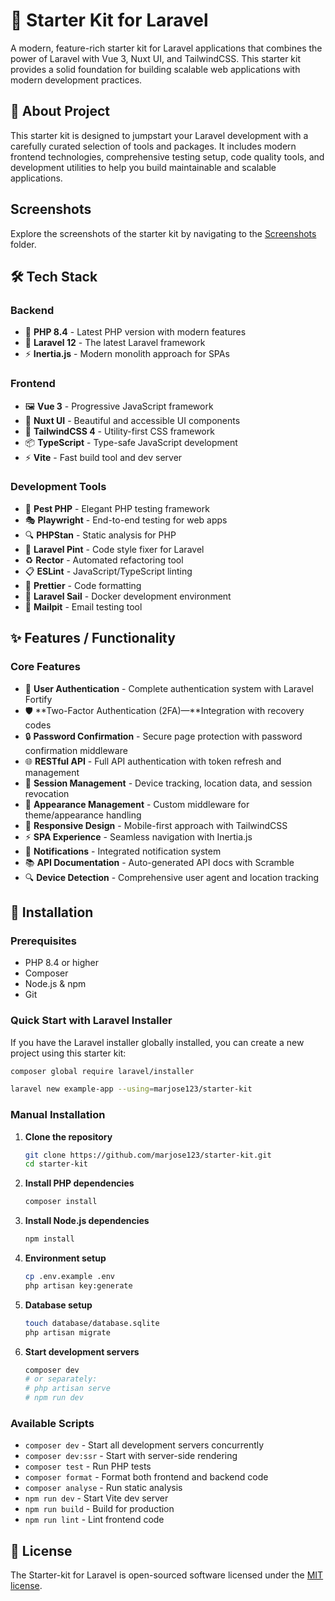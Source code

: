 
# 🚀 Starter Kit for Laravel

A modern, feature-rich starter kit for Laravel applications that combines the power of Laravel with Vue 3, Nuxt UI, and TailwindCSS. This starter kit provides a solid foundation for building scalable web applications with modern development practices.

## 🎯 About Project

This starter kit is designed to jumpstart your Laravel development with a carefully curated selection of tools and packages. It includes modern frontend technologies, comprehensive testing setup, code quality tools, and development utilities to help you build maintainable and scalable applications.

## Screenshots
Explore the screenshots of the starter kit by navigating to the [Screenshots](https://github.com/marjose123/starter-kit/.art/screenshots) folder.


## 🛠️ Tech Stack

### Backend
- 🐘 **PHP 8.4** - Latest PHP version with modern features
- 🎨 **Laravel 12** - The latest Laravel framework
- ⚡ **Inertia.js** - Modern monolith approach for SPAs

### Frontend
- 🖼️ **Vue 3** - Progressive JavaScript framework
- 🎨 **Nuxt UI** - Beautiful and accessible UI components
- 🎯 **TailwindCSS 4** - Utility-first CSS framework
- 📦 **TypeScript** - Type-safe JavaScript development
- ⚡ **Vite** - Fast build tool and dev server

### Development Tools
- 🧪 **Pest PHP** - Elegant PHP testing framework
- 🎭 **Playwright** - End-to-end testing for web apps
- 🔍 **PHPStan** - Static analysis for PHP
- 🎨 **Laravel Pint** - Code style fixer for Laravel
- ♻️ **Rector** - Automated refactoring tool
- 📋 **ESLint** - JavaScript/TypeScript linting
- 💅 **Prettier** - Code formatting
- 🐳 **Laravel Sail** - Docker development environment
- 📧 **Mailpit** - Email testing tool

## ✨ Features / Functionality

### Core Features
- 🔐 **User Authentication** - Complete authentication system with Laravel Fortify
- 🛡️ **Two-Factor Authentication (2FA)—**Integration with recovery codes
- 🔒 **Password Confirmation** - Secure page protection with password confirmation middleware
- 🌐 **RESTful API** - Full API authentication with token refresh and management
- 📱 **Session Management** - Device tracking, location data, and session revocation
- 🎨 **Appearance Management** - Custom middleware for theme/appearance handling  
- 📱 **Responsive Design** - Mobile-first approach with TailwindCSS
- ⚡ **SPA Experience** - Seamless navigation with Inertia.js
- 🔔 **Notifications** - Integrated notification system
- 📚 **API Documentation** - Auto-generated API docs with Scramble
- 🔍 **Device Detection** - Comprehensive user agent and location tracking

## 🚀 Installation

### Prerequisites
- PHP 8.4 or higher
- Composer
- Node.js & npm
- Git

### Quick Start with Laravel Installer

If you have the Laravel installer globally installed, you can create a new project using this starter kit:

```bash
composer global require laravel/installer

laravel new example-app --using=marjose123/starter-kit
```

### Manual Installation

1. **Clone the repository**
   ```bash
   git clone https://github.com/marjose123/starter-kit.git
   cd starter-kit
   ```

2. **Install PHP dependencies**
   ```bash
   composer install
   ```

3. **Install Node.js dependencies**
   ```bash
   npm install
   ```

4. **Environment setup**
   ```bash
   cp .env.example .env
   php artisan key:generate
   ```

5. **Database setup**
   ```bash
   touch database/database.sqlite
   php artisan migrate
   ```

6. **Start development servers**
   ```bash
   composer dev
   # or separately:
   # php artisan serve
   # npm run dev
   ```

### Available Scripts

- `composer dev` - Start all development servers concurrently
- `composer dev:ssr` - Start with server-side rendering
- `composer test` - Run PHP tests
- `composer format` - Format both frontend and backend code
- `composer analyse` - Run static analysis
- `npm run dev` - Start Vite dev server
- `npm run build` - Build for production
- `npm run lint` - Lint frontend code

## 📄 License

The Starter-kit for Laravel is open-sourced software licensed under the [MIT license](https://opensource.org/licenses/MIT).
